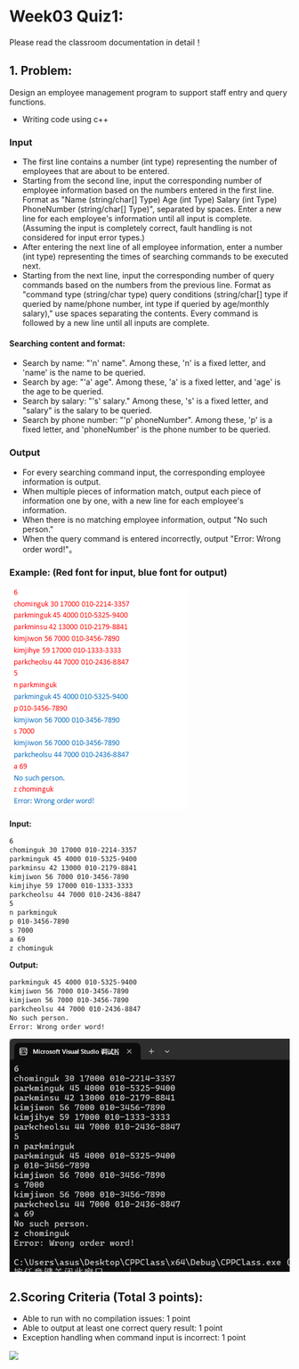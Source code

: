 # Week03 Quiz1:

Please read the classroom documentation in detail！ 

## 1. Problem:

Design an employee management program to support staff entry and query functions.

- Writing code using c++

### Input
- The first line contains a number (int type) representing the number of employees that are about to be entered.
- Starting from the second line, input the corresponding number of employee information based on the numbers entered in the first line. Format as "Name (string/char[] Type) Age (int Type) Salary (int Type) PhoneNumber (string/char[] Type)", separated by spaces. Enter a new line for each employee's information until all input is complete. (Assuming the input is completely correct, fault handling is not considered for input error types.) 
- After entering the next line of all employee information, enter a number (int type) representing the times of searching commands to be executed next.
- Starting from the next line, input the corresponding number of query commands based on the numbers from the previous line. Format as "command type (string/char type) query conditions (string/char[] type if queried by name/phone number, int type if queried by age/monthly salary)," use spaces separating the contents. Every command is followed by a new line until all inputs are complete.

#### Searching content and format:

- Search by name: "'n' name". Among these, 'n' is a fixed letter, and 'name' is the name to be queried.
- Search by age: "'a' age". Among these, 'a' is a fixed letter, and 'age' is the age to be queried.
- Search by salary: "'s' salary." Among these, 's' is a fixed letter, and "salary" is the salary to be queried.
- Search by phone number: "'p' phoneNumber". Among these, 'p' is a fixed letter, and 'phoneNumber' is the phone number to be queried.

### Output
- For every searching command input, the corresponding employee information is output. 
- When multiple pieces of information match, output each piece of information one by one, with a new line for each employee's information.
- When there is no matching employee information, output "No such person." 
- When the query command is entered incorrectly, output "Error: Wrong order word!"。

### Example: (Red font for input, blue font for output)

![image](https://github.com/chyh001228/images/blob/main/w3q1.png)

**Input:**

```
6
chominguk 30 17000 010-2214-3357
parkminguk 45 4000 010-5325-9400
parkminsu 42 13000 010-2179-8841
kimjiwon 56 7000 010-3456-7890
kimjihye 59 17000 010-1333-3333
parkcheolsu 44 7000 010-2436-8847
5
n parkminguk
p 010-3456-7890
s 7000
a 69
z chominguk
```

**Output:**

```
parkminguk 45 4000 010-5325-9400
kimjiwon 56 7000 010-3456-7890
kimjiwon 56 7000 010-3456-7890
parkcheolsu 44 7000 010-2436-8847
No such person.
Error: Wrong order word!
```

![image](https://github.com/chyh001228/images/blob/main/w3q1_c.png)



## 2.Scoring Criteria (Total 3 points):

- Able to run with no compilation issues: 1 point
- Able to output at least one correct query result: 1 point
- Exception handling when command input is incorrect: 1 point




<img src="https://cdn.imweb.me/upload/S201906178853c3e170808/c5d876d707352.jpg" width=30% align=center />
